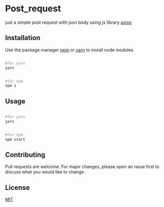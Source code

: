 # Post_request
just a simple post request with json body using js library [axios](https://www.npmjs.com/package/axios)

## Installation

Use the package manager [npm](https://www.npmjs.com/) or [yarn](https://yarnpkg.com/) to install node modules.

```bash

#for yarn
yarn

```

```bash

#for npm
npm i

```

## Usage

```bash

#for yarn
yarn


#for npm
npm start

```

## Contributing
Pull requests are welcome. For major changes, please open an issue first to discuss what you would like to change.

## License
[MIT](https://choosealicense.com/licenses/mit/)
